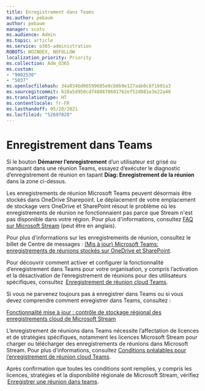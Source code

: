 ```yaml
---
title: Enregistrement dans Teams
ms.author: pebaum
author: pebaum
manager: scotv
ms.audience: Admin
ms.topic: article
ms.service: o365-administration
ROBOTS: NOINDEX, NOFOLLOW
localization_priority: Priority
ms.collection: Adm_O365
ms.custom:
- "9002530"
- "5037"
ms.openlocfilehash: 34a034bd06599685e0cb0b9e127aab0c8f1691a3
ms.sourcegitcommit: 610a5d950cdf488870601762ef52d881e3e22a48
ms.translationtype: HT
ms.contentlocale: fr-FR
ms.lasthandoff: 05/28/2021
ms.locfileid: "52697028"
---
```

# <a name="recording-in-teams"></a>Enregistrement dans Teams

Si le bouton **Démarrer l’enregistrement** d’un utilisateur est grisé ou manquant dans une réunion Teams, essayez d’exécuter le diagnostic d’enregistrement de réunion en tapant **Diag: Enregistrement de la réunion** dans la zone ci-dessus. 

Les enregistrements de réunion Microsoft Teams peuvent désormais être stockés dans OneDrive Sharepoint. Le déplacement de votre emplacement de stockage vers OneDrive et SharePoint résout le problème où les enregistrements de réunion ne fonctionnaient pas parce que Stream n'est pas disponible dans votre région. Pour plus d'informations, consultez [FAQ sur Microsoft Stream](/stream/faq#which-regions-does-microsoft-stream-host-my-data-in) (peut être en anglais).

Pour plus d’informations sur les enregistrements de réunion, consultez le billet de Centre de messages : [(Mis à jour) Microsoft Teams: enregistrements de réunions stockés sur OneDrive et SharePoint](https://portal.microsoft.com/Adminportal/Home?ref=MessageCenter&id=MC222640).

Pour découvrir comment activer et configurer la fonctionnalité d’enregistrement dans Teams pour votre organisation, y compris l’activation et la désactivation de l’enregistrement de réunions pour des utilisateurs spécifiques, consultez  [Enregistrement de réunion cloud Teams](/microsoftteams/cloud-recording). 

Si vous ne parvenez toujours pas à enregistrer dans Teams ou si vous devez comprendre comment enregistrer dans Teams, consultez : 

[Fonctionnalité mise à jour : contrôle de stockage régional des enregistrements cloud de Microsoft Stream](https://admin.microsoft.com/AdminPortal/Home#/MessageCenter?id=MC214327)

L’enregistrement de réunions dans Teams nécessite l’affectation de licences et de stratégies spécifiques, notamment les licences Microsoft Stream pour charger ou télécharger des enregistrements de réunions dans Microsoft Stream. Pour plus d’informations, consultez [Conditions préalables pour l’enregistrement de réunion cloud Teams](/microsoftteams/cloud-recording#prerequisites-for-teams-cloud-meeting-recording).

Après confirmation que toutes les conditions sont remplies, y compris les licences, stratégies et la disponibilité régionale de Microsoft Stream, vérifiez  [Enregistrer une réunion dans teams](https://support.office.com/article/34dfbe7f-b07d-4a27-b4c6-de62f1348c24). 